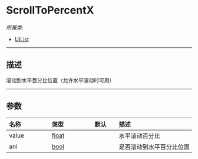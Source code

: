 # ScrollToPercentX

*所属类*:
* [UIList](/Api/Classes/Scene/UIList.md)
------------------------------------------------------------------------------------------
## 描述

滚动到水平百分比位置（允许水平滚动时可用）

------------------------------------------------------------------------------------------
## 参数

|<div style="width:100px">名称</div>|<div style="width:100px">类型</div>|<div style="width:50px">默认</div>|<div style="width:350px">描述</div>|
|:---|:---|:---|:---|
|value|[float](/Api/DataType/Number.md)||水平滚动百分比|
|ani|[bool](/Api/DataType/Bool.md)||是否滚动到水平百分比位置|
